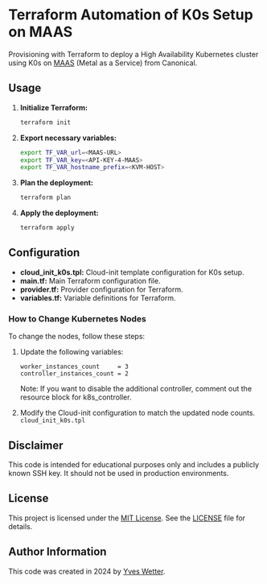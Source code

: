 # Terraform Automation of K0s Setup on MAAS

Provisioning with Terraform to deploy a High Availability Kubernetes cluster using K0s on [MAAS](https://maas.io) (Metal as a Service) from Canonical.

## Usage

1. **Initialize Terraform:**

   ```sh
   terraform init
   ```

2. **Export necessary variables:**

   ```sh
   export TF_VAR_url=<MAAS-URL>
   export TF_VAR_key=<API-KEY-4-MAAS>
   export TF_VAR_hostname_prefix=<KVM-HOST>
   ```

3. **Plan the deployment:**

   ```sh
   terraform plan
   ```

4. **Apply the deployment:**

   ```sh
   terraform apply
   ```

## Configuration

- **cloud_init_k0s.tpl:** Cloud-init template configuration for K0s setup.
- **main.tf:** Main Terraform configuration file.
- **provider.tf:** Provider configuration for Terraform.
- **variables.tf:** Variable definitions for Terraform.

### How to Change Kubernetes Nodes

To change the nodes, follow these steps:

1. Update the following variables:

   ```hcl
   worker_instances_count     = 3
   controller_instances_count = 2
   ```

   Note: If you want to disable the additional controller, comment out the resource block for k8s_controller.
2. Modify the Cloud-init configuration to match the updated node counts. `cloud_init_k0s.tpl`

## Disclaimer

This code is intended for educational purposes only and includes a publicly known SSH key. It should not be used in production environments.

## License

This project is licensed under the [MIT License](https://opensource.org/licenses/MIT). See the [LICENSE](LICENSE) file for details.

## Author Information

This code was created in 2024 by [Yves Wetter](mailto:yves.wetter@edu.tbz.ch).
